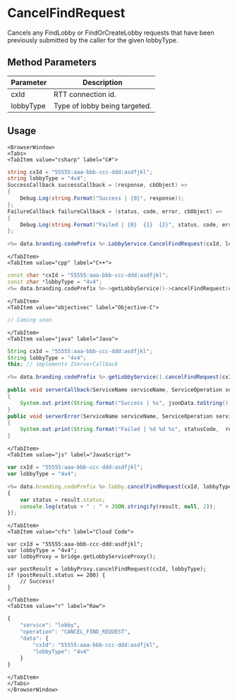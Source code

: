 # CancelFindRequest

Cancels any FindLobby or FindOrCreateLobby requests that have been previously submitted by the caller for the given lobbyType.

<PartialServop service_name="lobby" operation_name="CANCEL_FIND_REQUEST" />

## Method Parameters
Parameter | Description
--------- | -----------
cxId | RTT connection id. 
lobbyType | Type of lobby being targeted. 

## Usage

```mdx-code-block
<BrowserWindow>
<Tabs>
<TabItem value="csharp" label="C#">
```

```csharp
string cxId = "55555:aaa-bbb-ccc-ddd:asdfjkl";
string lobbyType = "4v4";
SuccessCallback successCallback = (response, cbObject) =>
{
    Debug.Log(string.Format("Success | {0}", response));
};
FailureCallback failureCallback = (status, code, error, cbObject) =>
{
    Debug.Log(string.Format("Failed | {0}  {1}  {2}", status, code, error));
};

<%= data.branding.codePrefix %>.LobbyService.CancelFindRequest(cxId, lobbyType, successCallback, failureCallback);
```

```mdx-code-block
</TabItem>
<TabItem value="cpp" label="C++">
```

```cpp
const char *cxId = "55555:aaa-bbb-ccc-ddd:asdfjkl";
const char *lobbyType = "4v4";
<%= data.branding.codePrefix %>->getLobbyService()->cancelFindRequest(cxId, lobbyType, this);
```

```mdx-code-block
</TabItem>
<TabItem value="objectivec" label="Objective-C">
```

```objectivec
// Coming soon
```

```mdx-code-block
</TabItem>
<TabItem value="java" label="Java">
```

```java
String cxId = "55555:aaa-bbb-ccc-ddd:asdfjkl";
String lobbyType = "4v4";
this; // implements IServerCallback

<%= data.branding.codePrefix %>.getLobbyService().cancelFindRequest(cxId, lobbyType, this);

public void serverCallback(ServiceName serviceName, ServiceOperation serviceOperation, JSONObject jsonData)
{
    System.out.print(String.format("Success | %s", jsonData.toString()));
}
public void serverError(ServiceName serviceName, ServiceOperation serviceOperation, int statusCode, int reasonCode, String jsonError)
{
    System.out.print(String.format("Failed | %d %d %s", statusCode,  reasonCode, jsonError.toString()));
}
```

```mdx-code-block
</TabItem>
<TabItem value="js" label="JavaScript">
```

```javascript
var cxId = "55555:aaa-bbb-ccc-ddd:asdfjkl";
var lobbyType = "4v4";

<%= data.branding.codePrefix %>.lobby.cancelFindRequest(cxId, lobbyType, result =>
{
	var status = result.status;
	console.log(status + " : " + JSON.stringify(result, null, 2));
});
```

```mdx-code-block
</TabItem>
<TabItem value="cfs" label="Cloud Code">
```

```cfscript
var cxId = "55555:aaa-bbb-ccc-ddd:asdfjkl";
var lobbyType = "4v4";
var lobbyProxy = bridge.getLobbyServiceProxy();

var postResult = lobbyProxy.cancelFindRequest(cxId, lobbyType);
if (postResult.status == 200) {
    // Success!
}
```

```mdx-code-block
</TabItem>
<TabItem value="r" label="Raw">
```

```r
{
	"service": "lobby",
	"operation": "CANCEL_FIND_REQUEST",
	"data": {
		"cxId": "55555:aaa-bbb-ccc-ddd:asdfjkl",
		"lobbyType": "4v4"
	}
}
```

```mdx-code-block
</TabItem>
</Tabs>
</BrowserWindow>
```

